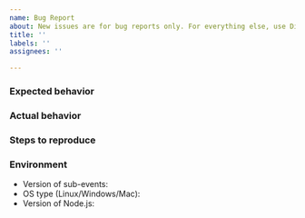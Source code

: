 ```yaml
---
name: Bug Report
about: New issues are for bug reports only. For everything else, use Discussions.
title: ''
labels: ''
assignees: ''

---
```


### Expected behavior


### Actual behavior


### Steps to reproduce


### Environment

* Version of sub-events:
* OS type (Linux/Windows/Mac):
* Version of Node.js:
